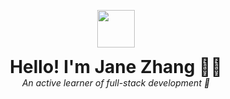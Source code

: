 <p align="center">
  <img src="https://media.giphy.com/media/hvRJCLFzcasrR4ia7z/giphy.gif" width="60"/>
</p>

<p align="center">
  <strong style="font-size: 28px;">Hello! I'm Jane Zhang 👩‍💻</strong><br>
  <em>An active learner of full-stack development 🚀</em>
</p>





